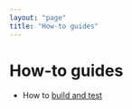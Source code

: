 ```yaml
---
layout: "page"
title: "How-to guides"
---
```

# How-to guides 

- How to [build and test](https://earth-system-radiation.github.io/rte-rrtmgp/how-tos/build-and-test.html)
